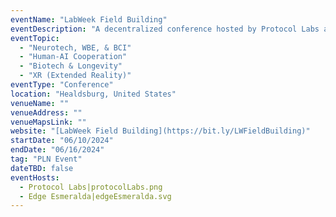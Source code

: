 ```yaml
---
eventName: "LabWeek Field Building"
eventDescription: "A decentralized conference hosted by Protocol Labs and Edge Esmeralda."
eventTopic:
  - "Neurotech, WBE, & BCI"
  - "Human-AI Cooperation"
  - "Biotech & Longevity"
  - "XR (Extended Reality)"
eventType: "Conference"
location: "Healdsburg, United States"
venueName: ""
venueAddress: ""
venueMapsLink: ""
website: "[LabWeek Field Building](https://bit.ly/LWFieldBuilding)"
startDate: "06/10/2024"
endDate: "06/16/2024"
tag: "PLN Event"
dateTBD: false
eventHosts:
  - Protocol Labs|protocolLabs.png
  - Edge Esmeralda|edgeEsmeralda.svg
---
```

